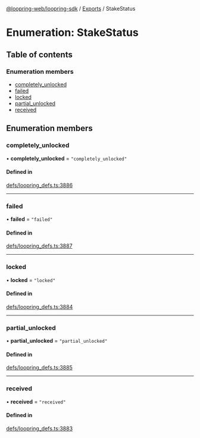 [@loopring-web/loopring-sdk](../README.md) / [Exports](../modules.md) / StakeStatus

# Enumeration: StakeStatus

## Table of contents

### Enumeration members

- [completely\_unlocked](StakeStatus.md#completely_unlocked)
- [failed](StakeStatus.md#failed)
- [locked](StakeStatus.md#locked)
- [partial\_unlocked](StakeStatus.md#partial_unlocked)
- [received](StakeStatus.md#received)

## Enumeration members

### completely\_unlocked

• **completely\_unlocked** = `"completely_unlocked"`

#### Defined in

[defs/loopring_defs.ts:3886](https://github.com/Loopring/loopring_sdk/blob/81e0b16/src/defs/loopring_defs.ts#L3886)

___

### failed

• **failed** = `"failed"`

#### Defined in

[defs/loopring_defs.ts:3887](https://github.com/Loopring/loopring_sdk/blob/81e0b16/src/defs/loopring_defs.ts#L3887)

___

### locked

• **locked** = `"locked"`

#### Defined in

[defs/loopring_defs.ts:3884](https://github.com/Loopring/loopring_sdk/blob/81e0b16/src/defs/loopring_defs.ts#L3884)

___

### partial\_unlocked

• **partial\_unlocked** = `"partial_unlocked"`

#### Defined in

[defs/loopring_defs.ts:3885](https://github.com/Loopring/loopring_sdk/blob/81e0b16/src/defs/loopring_defs.ts#L3885)

___

### received

• **received** = `"received"`

#### Defined in

[defs/loopring_defs.ts:3883](https://github.com/Loopring/loopring_sdk/blob/81e0b16/src/defs/loopring_defs.ts#L3883)
